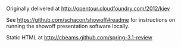 Originally delivered at http://opentour.cloudfoundry.com/2012/kiev

See https://github.com/schacon/showoff#readme for instructions on running the showoff presentation software locally.

Static HTML at http://cbeams.github.com/spring-3.1-review
